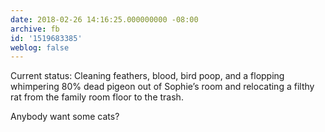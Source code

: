 ```yaml
---
date: 2018-02-26 14:16:25.000000000 -08:00
archive: fb
id: '1519683385'
weblog: false
---
```


Current status: Cleaning feathers, blood, bird poop, and a flopping whimpering 80% dead pigeon out of Sophie’s room and relocating a filthy rat from the family room floor to the trash. 

Anybody want some cats?
